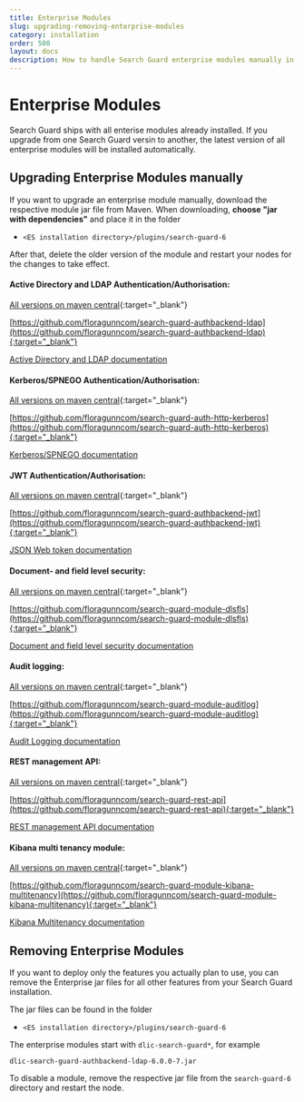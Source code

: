 ```yaml
---
title: Enterprise Modules
slug: upgrading-removing-enterprise-modules
category: installation
order: 500
layout: docs
description: How to handle Search Guard enterprise modules manually in case you  want to install newer versions or remove some functionality.
---
```

<!---
Copryight 2017 floragunn GmbH
-->
# Enterprise Modules

Search Guard ships with all enterise modules already installed. If you upgrade from one Search Guard versin to another, the latest version of all enterprise modules will be installed automatically.

## Upgrading Enterprise Modules manually

If you want to upgrade an enterprise module manually, download the respective module jar file from Maven. When downloading, **choose "jar  with dependencies"** and place it in the folder 

* `<ES installation directory>/plugins/search-guard-6`

After that, delete the older version of the module and restart your nodes for the changes to take effect.

#### Active Directory and LDAP Authentication/Authorisation:
[All versions on maven central](http://search.maven.org/#search%7Cgav%7C1%7Cg%3A%22com.floragunn%22%20AND%20a%3A%22dlic-search-guard-authbackend-ldap%22){:target="_blank"}

[https://github.com/floragunncom/search-guard-authbackend-ldap](https://github.com/floragunncom/search-guard-authbackend-ldap){:target="_blank"}

[Active Directory and LDAP documentation](ldap.md)

#### Kerberos/SPNEGO Authentication/Authorisation:
[All versions on maven central](http://search.maven.org/#search%7Cgav%7C1%7Cg%3A%22com.floragunn%22%20AND%20a%3A%22dlic-search-guard-auth-http-kerberos%22){:target="_blank"}

[https://github.com/floragunncom/search-guard-auth-http-kerberos](https://github.com/floragunncom/search-guard-auth-http-kerberos){:target="_blank"}

[Kerberos/SPNEGO documentation](kerberos.md)

#### JWT Authentication/Authorisation:
[All versions on maven central](http://search.maven.org/#search%7Cgav%7C1%7Cg%3A%22com.floragunn%22%20AND%20a%3A%22dlic-search-guard-auth-http-jwt%22){:target="_blank"}

[https://github.com/floragunncom/search-guard-authbackend-jwt](https://github.com/floragunncom/search-guard-authbackend-jwt){:target="_blank"}

[JSON Web token documentation](jwt.md)

#### Document- and field level security:
[All versions on maven central](http://search.maven.org/#search%7Cgav%7C1%7Cg%3A%22com.floragunn%22%20AND%20a%3A%22dlic-search-guard-module-dlsfls%22){:target="_blank"}

[https://github.com/floragunncom/search-guard-module-dlsfls](https://github.com/floragunncom/search-guard-module-dlsfls){:target="_blank"}

[Document and field level security documentation](dlsfls.md)

#### Audit logging:
[All versions on maven central](http://search.maven.org/#search%7Cgav%7C1%7Cg%3A%22com.floragunn%22%20AND%20a%3A%22dlic-search-guard-module-auditlog%22){:target="_blank"}

[https://github.com/floragunncom/search-guard-module-auditlog](https://github.com/floragunncom/search-guard-module-auditlog){:target="_blank"}

[Audit Logging documentation](auditlogging.md)

#### REST management API:
[All versions on maven central](http://search.maven.org/#search%7Cgav%7C1%7Cg%3A%22com.floragunn%22%20AND%20a%3A%22dlic-search-guard-rest-api%22){:target="_blank"}

[https://github.com/floragunncom/search-guard-rest-api](https://github.com/floragunncom/search-guard-rest-api){:target="_blank"}

[REST management API documentation](managementapi.md)

#### Kibana multi tenancy module:
[All versions on maven central](http://search.maven.org/#search%7Cgav%7C1%7Cg%3A%22com.floragunn%22%20AND%20a%3A%22dlic-search-guard-module-kibana-multitenancy%22){:target="_blank"}

[https://github.com/floragunncom/search-guard-module-kibana-multitenancy](https://github.com/floragunncom/search-guard-module-kibana-multitenancy){:target="_blank"}

[Kibana Multitenancy documentation](multitenancy.md)

## Removing Enterprise Modules

If you want to deploy only the features you actually plan to use, you can remove the Enterprise jar files for all other features from your Search Guard installation.

The jar files can be found in the folder

* `<ES installation directory>/plugins/search-guard-6`

The enterprise modules start with `dlic-search-guard*`, for example

```
dlic-search-guard-authbackend-ldap-6.0.0-7.jar 
```

To disable a module, remove the respective jar file from the `search-guard-6` directory and restart the node.